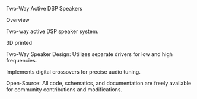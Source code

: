 Two-Way Active DSP Speakers

Overview

Two-way active DSP  speaker system. 

3D printed

Two-Way Speaker Design: Utilizes separate drivers for low and high frequencies. 

Implements digital crossovers for precise audio tuning.

Open-Source: All code, schematics, and documentation are freely available for community contributions and modifications.

